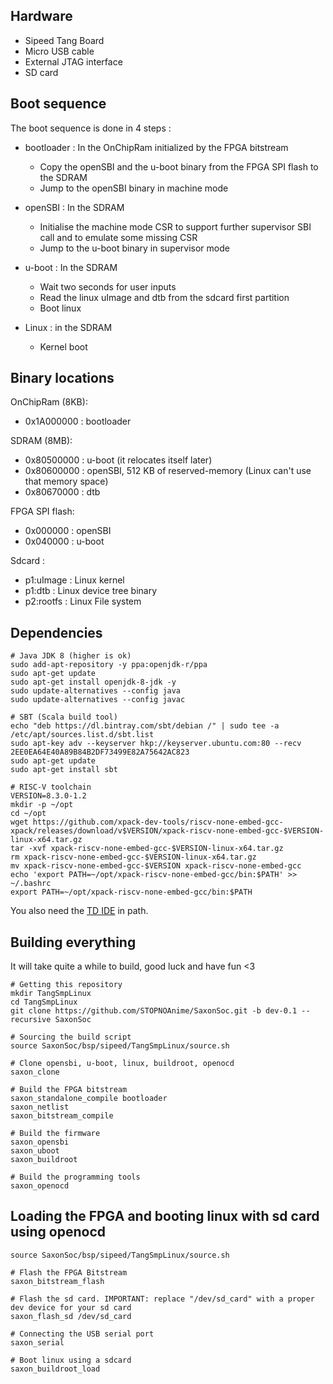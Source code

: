 ## Hardware

- Sipeed Tang Board
- Micro USB cable
- External JTAG interface
- SD card

## Boot sequence

The boot sequence is done in 4 steps :

* bootloader : In the OnChipRam initialized by the FPGA bitstream
  * Copy the openSBI and the u-boot binary from the FPGA SPI flash to the SDRAM
  * Jump to the openSBI binary in machine mode

* openSBI : In the SDRAM
  * Initialise the machine mode CSR to support further supervisor SBI call and to emulate some missing CSR
  * Jump to the u-boot binary in supervisor mode

* u-boot : In the SDRAM
  * Wait two seconds for user inputs
  * Read the linux uImage and dtb from the sdcard first partition
  * Boot linux

* Linux : in the SDRAM
  * Kernel boot

## Binary locations

OnChipRam (8KB): 
- 0x1A000000 : bootloader 

SDRAM (8MB):
- 0x80500000 : u-boot (it relocates itself later)
- 0x80600000 : openSBI, 512 KB of reserved-memory (Linux can't use that memory space)
- 0x80670000 : dtb 

FPGA SPI flash:
- 0x000000   : openSBI
- 0x040000   : u-boot

Sdcard :
- p1:uImage  : Linux kernel
- p1:dtb     : Linux device tree binary
- p2:rootfs  : Linux File system

## Dependencies

```
# Java JDK 8 (higher is ok)
sudo add-apt-repository -y ppa:openjdk-r/ppa
sudo apt-get update
sudo apt-get install openjdk-8-jdk -y
sudo update-alternatives --config java
sudo update-alternatives --config javac

# SBT (Scala build tool)
echo "deb https://dl.bintray.com/sbt/debian /" | sudo tee -a /etc/apt/sources.list.d/sbt.list
sudo apt-key adv --keyserver hkp://keyserver.ubuntu.com:80 --recv 2EE0EA64E40A89B84B2DF73499E82A75642AC823
sudo apt-get update
sudo apt-get install sbt

# RISC-V toolchain
VERSION=8.3.0-1.2
mkdir -p ~/opt
cd ~/opt
wget https://github.com/xpack-dev-tools/riscv-none-embed-gcc-xpack/releases/download/v$VERSION/xpack-riscv-none-embed-gcc-$VERSION-linux-x64.tar.gz
tar -xvf xpack-riscv-none-embed-gcc-$VERSION-linux-x64.tar.gz
rm xpack-riscv-none-embed-gcc-$VERSION-linux-x64.tar.gz
mv xpack-riscv-none-embed-gcc-$VERSION xpack-riscv-none-embed-gcc
echo 'export PATH=~/opt/xpack-riscv-none-embed-gcc/bin:$PATH' >> ~/.bashrc
export PATH=~/opt/xpack-riscv-none-embed-gcc/bin:$PATH

```

You also need the [TD IDE](https://tang.sipeed.com/en/getting-started/installing-td-ide/linux/) in path.

## Building everything

It will take quite a while to build, good luck and have fun <3

```
# Getting this repository
mkdir TangSmpLinux 
cd TangSmpLinux
git clone https://github.com/STOPNOAnime/SaxonSoc.git -b dev-0.1 --recursive SaxonSoc

# Sourcing the build script
source SaxonSoc/bsp/sipeed/TangSmpLinux/source.sh

# Clone opensbi, u-boot, linux, buildroot, openocd
saxon_clone

# Build the FPGA bitstream
saxon_standalone_compile bootloader
saxon_netlist
saxon_bitstream_compile

# Build the firmware
saxon_opensbi
saxon_uboot
saxon_buildroot

# Build the programming tools
saxon_openocd
```

## Loading the FPGA and booting linux with sd card using openocd

```
source SaxonSoc/bsp/sipeed/TangSmpLinux/source.sh

# Flash the FPGA Bitstream
saxon_bitstream_flash

# Flash the sd card. IMPORTANT: replace "/dev/sd_card" with a proper dev device for your sd card
saxon_flash_sd /dev/sd_card

# Connecting the USB serial port
saxon_serial

# Boot linux using a sdcard
saxon_buildroot_load
```
